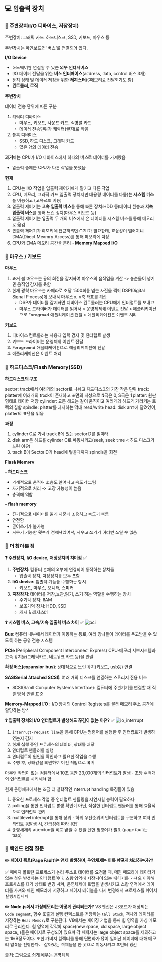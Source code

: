 ## 💻 입출력 장치

### 📌 주변장치(I/O 디바이스, 저장장치)

주변장치: 그래픽 카드, 하드디스크, SSD, 키보드, 마우스 등

주변장치는 메인보드와 '버스'로 연결되어 있다.

**I/O Device**

-   하드웨어완 연결할 수 있는 **외부 인터페이스**
-   I/O 데이터 전달을 위한 **버스 인터페이스**(address, data, control 버스 3개)
-   장치 상태 및 데이터 저장을 위한 **레지스터**(C메모리로 전달되기도 함)
-   **컨트롤러, 로직**

**주변장치**

데이터 전송 단위에 따른 구분

1. 캐릭터 디바이스
    - 마우스, 키보드, 사운드 카드, 직병렬 카드
    - 데이터 전송단위가 캐릭터(글자)로 작음
2. 블록 디바이스
    - SSD, 하드 디스크, 그래픽 카드
    - 많은 양의 데이터 전송

**과거**에는 CPU가 I/O 디바이스에서 하나의 버스로 데이터를 가져왔음

-   입출력 중에는 CPU가 다른 작업을 못했음

**현재**

1. CPU는 I/O 작업을 입출력 제어기에게 맡기고 다른 작업
2. CPU, 메모리, 그래픽 카드(입출력 장치지만 대용량 데이터를 다룸)는 **시스템 버스**를 이용하고 (고속으로 이용)
3. 입출력 제어기는 **고속 입출력 버스**를 통해 빠른 장치(HDD 등)데이터 전송과 **저속 입출력 버스**를 통해 느린 장치(마우스 키보드 등)
4. 입출력 제어기는 입출력 두 개의 버스에서 온 데이터를 시스템 버스를 통해 메모리로 옮김
5. 입출력 제어기가 메모리에 접근하려면 CPU가 필요한데, 효율성이 떨어지니 DMA(Direct Meomry Access)를 통해 메모리에 저장
6. CPU와 DMA 메모리 공간을 분리 - **Memory Mapped I/O**

### 📌 마우스 / 키보드

**마우스**

1. 과거 볼 마우스는 공의 회전을 감지하여 마우스의 움직임을 계산 -> 불순물이 생기면 움직임 감지를 못함
2. 현재 광학 마우스는 카메라로 초당 1500회를 넘는 사진을 찍어 DSP(Digital Signal Process)에 보내서 마우스 x, y축 좌표를 계산
    - DSP가 데이터를 감지하면 디바이스 컨트롤러는 CPU에게 인터럽트를 보내고
    - 마우스 드라이버가 데이터를 읽어서 > 운영체제에 이벤트 전달 > 애플리케이션으로 Foregroud 애플리케이션 전달 > 애플리케이션은 이벤트 처리

**키보드**

1. 디바이스 컨트롤러는 사용자 입력 감지 및 인터럽트 발생
2. 키보드 드라이버는 운영체제 이벤트 전달
3. Foreground 애플리케이션으로 애플리케이션에 전달
4. 애플리케이션은 이벤트 처리

### 📌 하드디스크/Flash Memory(SSD)

**하드디스크의 구조**

sector: track에서 여러개의 sector로 나뉘고 하드디스크의 가장 작은 단위
track: platter에 여러개의 track이 존재하고 표면의 자성으로 N극은 0, S극은 1
platter: 원판 형태로 데이터 저장
cylinder: 모든 헤드는 같이 움직이고 여러개의 헤드가 가리키는 트랙의 집합
spindle: platter를 지지하는 막대
read/write head: disk arm에 달려있어, platter의 표면을 읽음

**과정**

1. cylinder C로 가서 track B에 있는 sector D를 읽어라
2. disk arm은 헤드를 cylinder C로 이동시키고(seek, seek time < 하드 디스크가 느린 이유)
3. track B에 Sector D가 head에 닿을때까지 spindle을 회전

**Flash Memory**

**- 하드디스크**

-   기계적으로 움직여 소음도 일어나고 속도가 느림
-   자기적으로 처리 -> 고장 가능성이 높음
-   충격에 약함

**- flash memory**

-   전기적으로 데이터를 읽기 때문에 조용하고 속도가 빠름
-   안전함
-   덮어쓰기가 불가능
-   지우기 가능한 횟수가 정해져있어서, 지우고 쓰기가 여러번 쓰일 수 없음

### 📌 더 찾아본 점

**❓ 주변장치, I/O device, 저장장치의 차이점**
✅

1. **주변장치**: 컴퓨터 본체의 외부에 연결되어 동작하는 장치들
    - 입출력 장치, 저장장치를 모두 포함
2. **I/O device**: 입출력 기능을 수행하는 장치
    - 키보드, 마우스, 모니터, 스피커,
3. **저장장치**: 데이터를 저장,보관,읽기, 쓰기 하는 역할을 수행하는 장치
    - 주기억 장치: RAM
    - 보조기억 장치: HDD, SSD
    - 캐시 & 레지스터

**❓ 시스템 버스, 고속/저속 입출력 버스 차이**
✅
![pci](./public/pci_bus.png)

**Bus**: 컴퓨터 내부에서 데이터가 이동하는 통로, 여러 장치들이 데이터를 주고받을 수 있도록 하는 공유 전송 시스템

**PCIe** (Peripheral Component Interconnect Express)
CPU-메모리 서브시스템과 고속 장치들(그래픽카드, 네트워크 카드 등)을 연결

**확장 버스(expansion bus)**: 상대적으로 느린 장치(키보드, usb등) 연결

**SAS(Serial Attached SCSI)**: 여러 개의 디스크를 연결하는 스토리지 전용 버스

-   SCSI(Samll Computer Systems Interface): 컴퓨터에 주변기기를 연결할 때 직렬 방식 연결 표준

**Memory-Mapped I/O** : I/O 장치의 Control Registers를 물리 메모리 주소 공간에 할당하는 방식

**❓ 입출력 장치의 I/O 인터럽트가 발생해도 끊김이 없는 이유?**
✅
![io_interrupt](./public/io_interrupt.png)

1. `interrupt-request line`을 통해 CPU는 명령어를 실행한 후 인터럽트가 발생하였는지 감지
2. 현재 실행 중인 프로세스의 데이터, 상태를 저장
3. 인터럽트 핸들러를 실행
4. 인터럽트의 원인을 확인하고 필요한 작업을 수행
5. 수행 후, 상태값을 복원하여 이전 작업으로 복귀

아무런 작업이 없는 컴퓨터에서 10초 동안 23,000개의 인터럽트가 발생 - 초당 수백개의 인터럽트를 처리해야 함.

현재 운영체제에서는 조금 더 철학적인 interrupt handling 특징들이 있음

1. 중요한 프로세스 작업 중 인터럽트 핸들링을 지연시킬 능력이 필요하다
2. polling을 통한 인터럽트 발생 확인이 아닌, 적절한 인터럽트 핸들러를 통해 효율적으로 인터럽트 관리
3. multilevel interrupt를 통해 상위 - 하위 우선순위의 인터럽트를 구분하고 여러 인터럽트 동발생 시, 긴급성에 따라 응답
4. 운영체제의 attention을 바로 받을 수 있을 만한 명령어가 필요 (page fault는 trap)

### 📌 백엔드 면접 질문

**✏️ 페이지 폴트(Page Fault)는 언제 발생하며, 운영체제는 이를 어떻게 처리하는가??**

✅ 페이지 폴트란 프로세스가 논리 주소로 데이터를 요청할 때, 메인 메모리에 데이터가 없는 경우 발생하는 인터럽트이다.
스왑 영역에 저장되어 있는 페이지를 가져오기 위해 프로세스를 대기 상태로 변경 시켜, 운영체제에 트랩을 발생시키고
스왑 영억에서 데이터를 가져와 메인 메모리에 저장하고 페이지 테이블을 다시 변경해서 프로세스를 이어서 실행시킵니다.

**✏️ Node.js에서 가상메모리는 어떻게 관리되는가?**
V8 엔진은 JS코드가 저장되는 `Code segment`, 함수 호출과 실행 컨텍스트를 저장하는 `Call Stack`, 객체와 데이터를 저장하는 `Heap Memory`로 구분된다. V8에서는 페이징 기법을 통해 힙 영역을 가상 메모리로 관리한다. 힙 영역에 각각의 space(new space, old space, large object space,,)들은 페이지로 구성되어 있으며 각 페이지는 large object space를 제외하고는 1MB정도이다. 또한 가비지 컬렉터를 통해 단편화가 많이 일어난 페이지에 대해 메모리 압축을 진행한다. - 살아있는 객체들을 한 곳으로 이동시키고 포인터 갱신

출처: [그림으로 쉽게 배우는 운영체제](https://www.inflearn.com/course/%EB%B9%84%EC%A0%84%EA%B3%B5%EC%9E%90-%EC%9A%B4%EC%98%81%EC%B2%B4%EC%A0%9C/dashboard)
